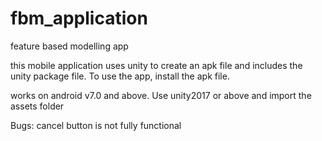 # fbm_application
feature based modelling app

this mobile application uses unity to create an apk file and includes the unity package file. To use the app, install the apk file.

works on android v7.0 and above. 
Use unity2017 or above and import the assets folder

Bugs: cancel button is not fully functional
